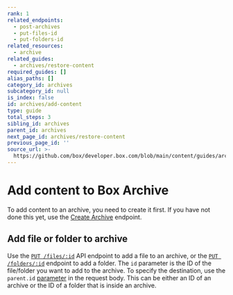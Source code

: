 ```yaml
---
rank: 1
related_endpoints:
  - post-archives
  - put-files-id
  - put-folders-id
related_resources:
  - archive
related_guides:
  - archives/restore-content
required_guides: []
alias_paths: []
category_id: archives
subcategory_id: null
is_index: false
id: archives/add-content
type: guide
total_steps: 3
sibling_id: archives
parent_id: archives
next_page_id: archives/restore-content
previous_page_id: ''
source_url: >-
  https://github.com/box/developer.box.com/blob/main/content/guides/archives/add-content.md
---
```

# Add content to Box Archive

To add content to an archive, you need to create it first. If you
have not done this yet, use the [Create Archive][Create Archive] endpoint.

## Add file or folder to archive

Use the [`PUT /files/:id`][Update file] API endpoint to add a file to an archive, or the [`PUT /folders/:id`][Update folder] endpoint to add a folder.
The `id` parameter is the ID of the file/folder you want to add to the archive.
To specify the destination, use the `parent.id` [parameter][Update parent id of folder] in the request body.
This can be either an ID of an archive or the ID of a folder that is inside an archive.

[Create Archive]: e://post-archives
[Update file]: e://put-files-id
[Update parent id of file]: https://developer.box.com/reference/put-files-id/#param-parent-id
[Update folder]: e://put-folders-id
[Update parent id of folder]: https://developer.box.com/reference/put-folders-id/#param-parent-id
